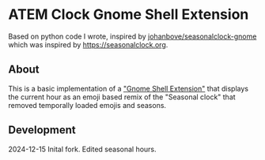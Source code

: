 # ATEM Clock Gnome Shell Extension

Based on python code I wrote, inspired by [johanbove/seasonalclock-gnome ](https://github.com/johanbove/seasonalclock-gnome)
which was inspired by <https://seasonalclock.org>.

## About

This is a basic implementation of a ["Gnome Shell Extension"](https://extensions.gnome.org) that displays the current hour as an emoji based remix of the "Seasonal clock" that removed temporally loaded emojis and seasons.

## Development
2024-12-15 Inital fork. Edited seasonal hours.
